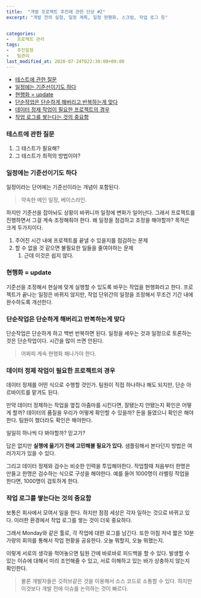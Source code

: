 ```yaml
---
title:  "개발 프로젝트 추진에 관한 단상 #2"
excerpt: "개발 전의 실험, 일정 계획, 일정 현행화, 스크럼, 작업 로그 등"


categories:
-   프로젝트 관리
tags:
-   추진일정
-   팀관리
last_modified_at: 2020-07-24TO22:30:00+09:00
---
```

- [테스트에 관한 질문](#테스트에-관한-질문)
- [일정에는 기준선이기도 하다](#일정에는-기준선이기도-하다)
- [현행화 = update](#현행화--update)
- [단순작업은 단순하게 해버리고 반복하는게 맞다](#단순작업은-단순하게-해버리고-반복하는게-맞다)
- [데이터 정제 작업이 필요한 프로젝트의 경우](#데이터-정제-작업이-필요한-프로젝트의-경우)
- [작업 로그를 쌓는다는 것의 중요함](#작업-로그를-쌓는다는-것의-중요함)

### 테스트에 관한 질문

1. 그 테스트가 필요해?
2. 그 테스트가 최적의 방법이야?

### 일정에는 기준선이기도 하다

일정이라는 단어에는 기준선이라는 개념이 포함된다.
> 약속한 메인 일정, 베이스라인.

하지만 기준선을 잡아놔도 상황이 바뀌니까 일정에 변화가 일어난다.
그래서 프로젝트를 진행하면서 그걸 계속 조정해줘야 한다.
왜 일정을 점검하고 조정을 해야할까? 목적은 크게 두가지이다.

1. 주어진 시간 내에 프로젝트를 끝낼 수 있을지를 점검하는 문제
2. 할 수 없을 것 같으면 불필요한 일들을 줄여야하는 문제
   1. 근데 이것은 쉽지 않다.

### 현행화 = update

기준선을 조정해서 현실에 맞게 실행할 수 있도록 바꾸는 작업을 현행화라고 한다.
프로젝트가 끝나는 일정은 바뀌지 않지만, 작업 단위간의 일정을 조정해서 무조건 기간 내에 완수하도록 개선한다.

### 단순작업은 단순하게 해버리고 반복하는게 맞다

단순작업은 단순하게 하고 백번 반복하면 된다.
일정을 세우는 것과 일정으로 토론하는 것은 단순작업이다.
시간을 많이 쓰면 안된다.
> 어짜피 계속 현행화 해나가야 한다.

### 데이터 정제 작업이 필요한 프로젝트의 경우

데이터 정제를 어떤 식으로 수행할 것인가.
팀원이 직접 하나하나 해도 되지만, 단순 아르바이트를 맡겨도 된다.

만약 데이터 정제하는 작업을 옆집 아줌마를 시킨다면, 잘됐는지 안됐는지 확인은 어떻게 할까?
데이터의 품질을 우리가 어떻게 확인할 수 있을까? 돈을 들였으니 확인은 해야한다.
팀원이 했더라도 확인은 해야한다.

일일히 하나씩 다 봐야할까?
믿고가?

답은 없지만 **실행에 옮기기 전에 고민해볼 필요가 있다.**
샘플링해서 본다던지 방법은 여러가지가 있을 수 있다.

그리고 데이터 정제와 검수는 비슷한 인력을 투입해야한다.
작업할때 처음부터 한명은 만들고 한명은 검수하는 식으로 구성을 해야한다.
예를 들어 1000명이 라벨링 작업을 한다면, 1000명이 검토하게 한다.

### 작업 로그를 쌓는다는 것의 중요함

보통은 회사에서 모여서 일을 한다. 하지만 점점 세상은 각자 일하는 것으로 바뀌고 있다.
이러한 환경에서 작업 로그를 쌓는 것이 더욱 중요하다.

그래서 Monday와 같은 툴로, 각 작업에 대한 로그를 남긴다.
또한 아침 저녁 짧은 10분 가량의 회의를 통해서 작업 현황을 공유한다.
오늘 뭐할지, 오늘 뭐했는지.

이렇게 서로의 생각을 적어놓으면 팀원 간에 바로바로 피드백을 할 수 있다.
발생할 수 있는 이슈에 대해서 미리 조언해줄 수 있고,
서로 이해하고 있는 바가 상충하지 않는지 확인한다.

> 물론 개발자들은 깃허브같은 것을 이용해서 소스 코드로 소통할 수 있다.
> 하지만 이것보다 개발 전에 이슈를 논의하는 것이 빠르다.
